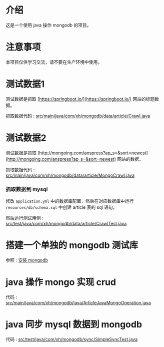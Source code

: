 
# 介绍

这是一个使用 java 操作 mongodb 的项目。

# 注意事项

本项目仅供学习交流，请不要在生产环境中使用。

# 测试数据1

测试数据是抓取 [https://springboot.io/](https://springboot.io/) 网站的标题数据。

抓取数据代码 : [src/main/java/com/xh/mongodb/data/article/Crawl.java](https://github.com/ChaseDreamBoy/mongodb-use/blob/master/src/main/java/com/xh/mongodb/data/article/Crawl.java)

# 测试数据2

测试数据是抓取 [http://mongoing.com/anspress?ap_s=&sort=newest](http://mongoing.com/anspress?ap_s=&sort=newest) 网站的数据。

抓取数据代码 : [src/main/java/com/xh/mongodb/data/article/MongoCrawl.java](https://github.com/ChaseDreamBoy/mongodb-use/blob/master/src/main/java/com/xh/mongodb/data/article/MongoCrawl.java)

### 抓取数据到 mysql

修改 `application.yml` 中的数据库配置，然后在对应数据库中运行 `resources/db/schema.sql` 中创建 article 表的 sql 语句。

然后运行测试用例 : [src/test/java/com/xh/mongodb/data/article/CrawlTest.java](https://github.com/ChaseDreamBoy/mongodb-use/blob/master/src/test/java/com/xh/mongodb/data/article/CrawlTest.java)

# 搭建一个单独的 mongodb 测试库

参照 : [安装 mongodb](md/install/install.md)

# java 操作 mongo 实现 crud 

代码 : [src/main/java/com/xh/mongodb/java/ArticleJavaMongoOperation.java](https://github.com/ChaseDreamBoy/mongodb-use/blob/master/src/main/java/com/xh/mongodb/java/ArticleJavaMongoOperation.java)

# java 同步 mysql 数据到 mongodb

代码 : [src/test/java/com/xh/mongodb/sync/SimpleSyncTest.java](https://github.com/ChaseDreamBoy/mongodb-use/blob/master/src/test/java/com/xh/mongodb/sync/SimpleSyncTest.java)
